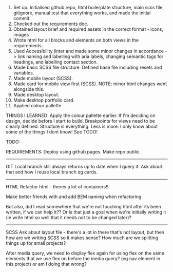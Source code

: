 1. Set up: Initialised github repo, html boilerplate structure, main scss file, gitignore, manual test that everything works, and made the initial commit.
2. Checked out the requirements doc.
3. Obtained layout brief and required assets in the correct format - icons, images
4. Wrote html for all blocks and elements on both views in the requirements.
5. Used Accessibility linter and made some minor changes in accordance -> link naming and labelling with aria labels, changing semantic tags for headings, and labelling contact section.
6. Made basic SCSS file structure. Defined base file including resets and variables.
7. Made mobile layout (SCSS).
8. Made card for mobile view first (SCSS).
   NOTE: minor html changes went alongside this.
9. Made desktop layout.
10. Make desktop portfolio card.
11. Applied colour pallette.

THINGS I LEARNED:
Apply the colour pallette earlier. If I'm deciding on design, decide before I start to build.
Breakpoints for views need to be clearly defined.
Structure is everything.
Less is more.
I only know about some of the things I dont know! See TODO!

TODO:

REQUIREMENTS:
Deploy using github pages.
Make repo public.

---

GIT
Local branch still always returns up to date when I query it. Ask about that and how I reuse local branch eg cards.

---

HTML
Refactor html - theres a lot of containers!!

Make better friends with and add BEM naming when refactoring.

But also, did I read somewhere that we're not touching html after its been written, if we can help it?? Or is that just a goal when we're initially writing it (ie write html so well that it needs not to be changed later)?

---

SCSS
Ask about layout file - there's a lot in there that's not layout, but then how are we writing SCSS so it makes sense? How much are we splitting things up for small projects?

After media query, we need to display flex again for using flex on the same elements that we use flex on before the media query? (eg nav element in this project) or am I doing that wrong?
